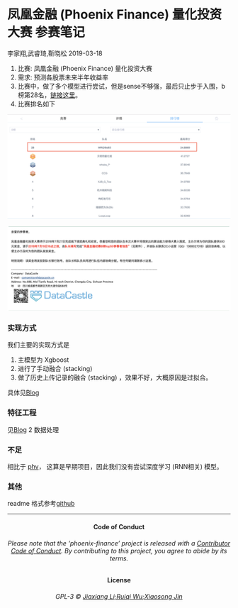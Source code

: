 凤凰金融 (Phoenix Finance) 量化投资大赛 参赛笔记
================
李家翔,武睿琦,靳晓松
2019-03-18

<!-- README.md is generated from README.Rmd. Please edit that file -->

1.  比赛: 凤凰金融 (Phoenix Finance) 量化投资大赛
2.  需求:
    预测各股票未来半年收益率
3.  比赛中，做了多个模型进行尝试，但是sense不够强，最后只止步于入围，b榜第28名，[链接这里](http://www.dcjingsai.com/static_page/m/cp_rank.html?cmptId=204)。
4.  比赛排名如下

![](https://raw.githubusercontent.com/JiaxiangBU/picbackup/master/DataCastleRanking.png)

![](https://raw.githubusercontent.com/JiaxiangBU/picbackup/master/DataCastleAward.png)

### 实现方式

我们主要的实现方式是

1.  主模型为 Xgboost
2.  进行了手动融合 (stacking)
3.  做了历史上传记录的融合 (stacking) ，效果不好，大概原因是过拟合。

具体见[Blog](https://jiaxiangli.netlify.com/2018/06/03/phoenix-finance/)

### 特征工程

见[Blog](https://jiaxiangli.netlify.com/2018/06/03/phoenix-finance/) 2
数据处理

### 不足

相比于 [phv](https://github.com/JiaxiangBU/phv)， 这算是早期项目，因此我们没有尝试深度学习
(RNN相关) 模型。

### 其他

readme 格式参考[github](https://github.com/JiaxiangBU/phv)

-----

<h4 align="center">

**Code of Conduct**

</h4>

<h6 align="center">

Please note that the ‘phoenix-finance’ project is released with a
[Contributor Code of Conduct](CODE_OF_CONDUCT.md). By contributing to
this project, you agree to abide by its terms.

</h6>

<h4 align="center">

**License**

</h4>

<h6 align="center">

GPL-3 © [Jiaxiang Li;Ruiqi Wu;Xiaosong Jin](LICENSE)

</h6>
